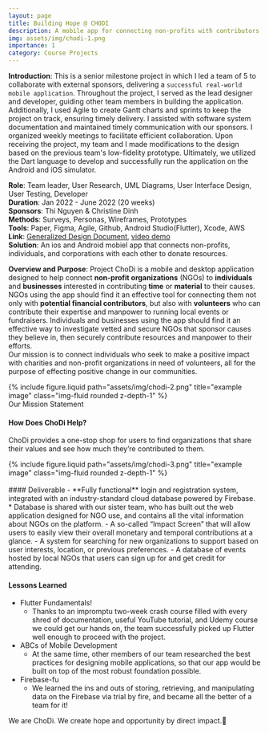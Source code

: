 ```yaml
---
layout: page
title: Building Hope @ CHODI
description: A mobile app for connecting non-profits with contributors
img: assets/img/chodi-1.png
importance: 1
category: Course Projects
---
```


**Introduction**: This is a senior milestone project in which I led a team of 5 to collaborate with external sponsors, delivering a `successful real-world mobile application`. Throughout the project, I served as the lead designer and developer, guiding other team members in building the application. Additionally, I used Agile to create Gantt charts and sprints to keep the project on track, ensuring timely delivery. I assisted with software system documentation and maintained timely communication with our sponsors. I organized weekly meetings to facilitate efficient collaboration. Upon receiving the project, my team and I made modifications to the design based on the previous team's low-fidelity prototype. Ultimately, we utilized the Dart language to develop and successfully run the application on the Android and iOS simulator.

**Role**: Team leader, User Research, UML Diagrams, User Interface Design, User Testing, Developer
<br>**Duration**: Jan 2022 - June 2022 (20 weeks)
<br>**Sponsors**: Thi Nguyen & Christine Dinh
<br>**Methods**: Surveys, Personas, Wireframes, Prototypes  
**Tools**: Paper, Figma, Agile, Github, Android Studio(Flutter), Xcode, AWS
<br>**Link**: [Generalized Design Document](https://drive.google.com/file/d/1BZJljvzQfridAhz0hg3hogiDDP8UfPud/view?usp=sharing), [video demo](https://youtu.be/9nQ2TJmYZyQ)  
**Solution**: An ios and Android mobiel app that connects non-profits, individuals, and corporations with each other to donate resources.

**Overview and Purpose**:
Project ChoDi is a mobile and desktop application designed to help connect **non-profit organizations** (NGOs) to **individuals** and **businesses** interested in contributing **time** or **material** to their causes. NGOs using the app should find it an effective tool for connecting them not only with **potential financial contributors**, but also with **volunteers** who can contribute their expertise and manpower to running local events or fundraisers. Individuals and businesses using the app should find it an effective way to investigate vetted and secure NGOs that sponsor causes they believe in, then securely contribute resources and manpower to their efforts.  
Our mission is to connect individuals who seek to make a positive impact with charities and non-profit organizations in need of volunteers, all for the purpose of effecting positive change in our communities.

<div class="row">
    <div class="col-sm mt-3 mt-md-0">
        {% include figure.liquid path="assets/img/chodi-2.png" title="example image" class="img-fluid rounded z-depth-1" %}
    </div>
</div>
<div class="caption">
    Our Mission Statement
</div>

#### How Does ChoDi Help?

ChoDi provides a one-stop shop for users to find organizations that share their values and see how much they’re contributed to them.

<div class="row">
    <div class="col-sm mt-3 mt-md-0">
        {% include figure.liquid path="assets/img/chodi-3.png" title="example image" class="img-fluid rounded z-depth-1" %}
    </div>
</div>

<br>
#### Deliverable
- **Fully functional** login and registration system, integrated with an industry-standard cloud database powered by Firebase.
  * Database is shared with our sister team, who has built out the web application designed for NGO use, and contains all the vital information about NGOs on the platform.
- A so-called “Impact Screen” that will allow users to easily view their overall monetary and temporal contributions at a glance.
- A system for searching for new organizations to support based on user interests, location, or previous preferences.
- A database of events hosted by local NGOs that users can sign up for and get credit for attending.

#### Lessons Learned

- Flutter Fundamentals!
  - Thanks to an impromptu two-week crash course filled with every shred of documentation, useful YouTube tutorial, and Udemy course we could get our hands on, the team successfully picked up Flutter well enough to proceed with the project.
- ABCs of Mobile Development
  - At the same time, other members of our team researched the best practices for designing mobile applications, so that our app would be built on top of the most robust foundation possible.
- Firebase-fu
  - We learned the ins and outs of storing, retrieving, and manipulating data on the Firebase via trial by fire, and became all the better of a team for it!

We are ChoDi. We create hope and opportunity by direct impact.:rainbow:
